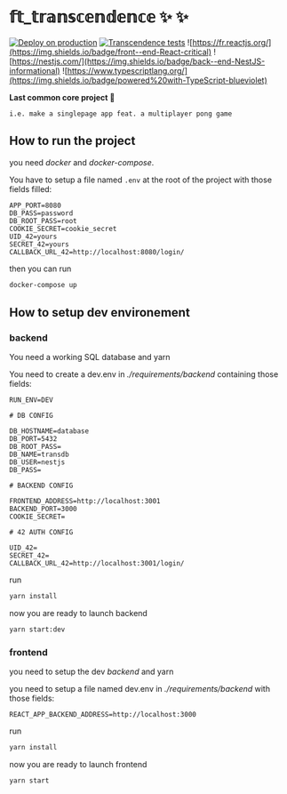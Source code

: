 # 𝕗𝕥_𝕥𝕣𝕒𝕟𝕤𝕔𝕖𝕟𝕕𝕖𝕟𝕔𝕖 ✨ ✨
[![Deploy on production](https://github.com/nouchata/ft_transcendence/actions/workflows/deploy.yml/badge.svg)](https://github.com/nouchata/ft_transcendence/actions/workflows/deploy.yml)
[![Transcendence tests](https://github.com/nouchata/ft_transcendence/actions/workflows/test.yml/badge.svg)](https://github.com/nouchata/ft_transcendence/actions/workflows/test.yml)
![https://fr.reactjs.org/](https://img.shields.io/badge/front--end-React-critical) ![https://nestjs.com/](https://img.shields.io/badge/back--end-NestJS-informational) ![https://www.typescriptlang.org/](https://img.shields.io/badge/powered%20with-TypeScript-blueviolet)

**Last common core project 🙌**

`i.e. make a singlepage app feat. a multiplayer pong game`

## How to run the project

you need _docker_ and _docker-compose_.

You have to setup a file named `.env` at the root of the project with those fields filled:

```env
APP_PORT=8080
DB_PASS=password
DB_ROOT_PASS=root
COOKIE_SECRET=cookie_secret
UID_42=yours
SECRET_42=yours
CALLBACK_URL_42=http://localhost:8080/login/
```

then you can run

```sh
docker-compose up
```

## How to setup dev environement

### backend

You need a working SQL database and yarn

You need to create a dev.env in _./requirements/backend_ containing those fields:
```env
RUN_ENV=DEV

# DB CONFIG

DB_HOSTNAME=database
DB_PORT=5432
DB_ROOT_PASS=
DB_NAME=transdb
DB_USER=nestjs
DB_PASS=

# BACKEND CONFIG

FRONTEND_ADDRESS=http://localhost:3001
BACKEND_PORT=3000
COOKIE_SECRET=

# 42 AUTH CONFIG

UID_42=
SECRET_42=
CALLBACK_URL_42=http://localhost:3001/login/

```

run 

```sh
yarn install
```

now you are ready to launch backend

```sh
yarn start:dev
```


### frontend

you need to setup the dev *backend* and yarn

you need to setup a file named dev.env in _./requirements/backend_ with those fields:

```
REACT_APP_BACKEND_ADDRESS=http://localhost:3000
```

run 

```sh
yarn install
```

now you are ready to launch frontend

```sh
yarn start
```

